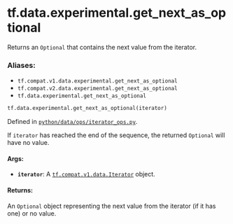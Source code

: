 <div itemscope itemtype="http://developers.google.com/ReferenceObject">
<meta itemprop="name" content="tf.data.experimental.get_next_as_optional" />
<meta itemprop="path" content="Stable" />
</div>

# tf.data.experimental.get_next_as_optional

Returns an `Optional` that contains the next value from the iterator.

### Aliases:

* `tf.compat.v1.data.experimental.get_next_as_optional`
* `tf.compat.v2.data.experimental.get_next_as_optional`
* `tf.data.experimental.get_next_as_optional`

``` python
tf.data.experimental.get_next_as_optional(iterator)
```



Defined in [`python/data/ops/iterator_ops.py`](/code/stable/tensorflow/python/data/ops/iterator_ops.py).

<!-- Placeholder for "Used in" -->

If `iterator` has reached the end of the sequence, the returned `Optional`
will have no value.

#### Args:


* <b>`iterator`</b>: A <a href="../../../tf/compat/v1/data/Iterator.md"><code>tf.compat.v1.data.Iterator</code></a> object.


#### Returns:

An `Optional` object representing the next value from the iterator (if it
has one) or no value.
